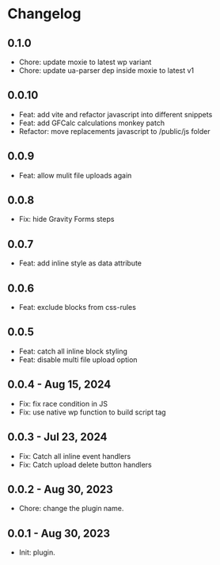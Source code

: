 # Changelog

## 0.1.0

- Chore: update moxie to latest wp variant
- Chore: update ua-parser dep inside moxie to latest v1

## 0.0.10

- Feat: add vite and refactor javascript into different snippets
- Feat: add GFCalc calculations monkey patch
- Refactor: move replacements javascript to /public/js folder

## 0.0.9

- Feat: allow mulit file uploads again

## 0.0.8

- Fix: hide Gravity Forms steps

## 0.0.7

- Feat: add inline style as data attribute

## 0.0.6

- Feat: exclude blocks from css-rules

## 0.0.5

- Feat: catch all inline block styling
- Feat: disable multi file upload option

## 0.0.4 - Aug 15, 2024

- Fix: fix race condition in JS
- Fix: use native wp function to build script tag

## 0.0.3 - Jul 23, 2024

- Fix: Catch all inline event handlers
- Fix: Catch upload delete button handlers

## 0.0.2 - Aug 30, 2023

- Chore: change the plugin name.

## 0.0.1 - Aug 30, 2023

- Init: plugin.
  